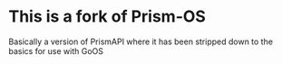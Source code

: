 # This is a fork of Prism-OS
Basically a version of PrismAPI where it has been stripped down to the basics for use with GoOS

